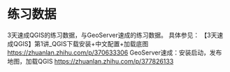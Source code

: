 # 练习数据
3天速成QGIS的练习数据，与GeoServer速成的练习数据。
具体参见：
【3天速成QGIS】第1讲_QGIS下载安装+中文配置+加载底图
https://zhuanlan.zhihu.com/p/370633306
GeoServer速成：安装启动，发布地图，加载QGIS
https://zhuanlan.zhihu.com/p/377826133

